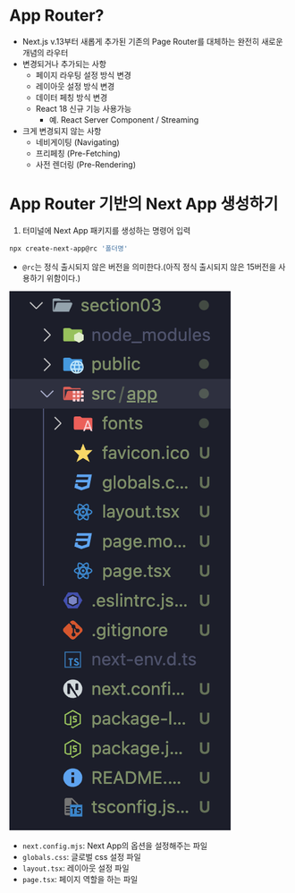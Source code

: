 # App Router?

- Next.js v.13부터 새롭게 추가된 기존의 Page Router를 대체하는 완전히 새로운 개념의 라우터
- 변경되거나 추가되는 사항
  - 페이지 라우팅 설정 방식 변경
  - 레이아웃 설정 방식 변경
  - 데이터 페칭 방식 변경
  - React 18 신규 기능 사용가능
    - 예. React Server Component / Streaming
- 크게 변경되지 않는 사항
  - 네비게이팅 (Navigating)
  - 프리페칭 (Pre-Fetching)
  - 사전 렌더링 (Pre-Rendering)

# App Router 기반의 Next App 생성하기

1. 터미널에 Next App 패키지를 생성하는 명령어 입력

```bash
npx create-next-app@rc '폴더명'
```

- `@rc`는 정식 출시되지 않은 버전을 의미한다.(아직 정식 출시되지 않은 15버전을 사용하기 위함이다.)

![alt text](3-1_Folder_img.png)

- `next.config.mjs`: Next App의 옵션을 설정해주는 파일
- `globals.css`: 글로벌 css 설정 파일
- `layout.tsx`: 레이아웃 설정 파일
- `page.tsx`: 페이지 역할을 하는 파일
